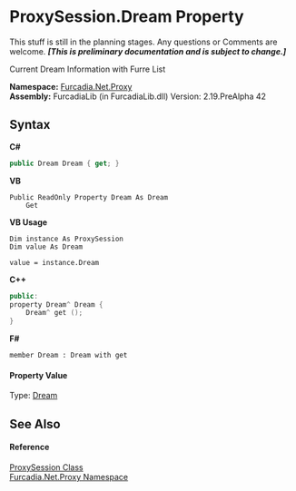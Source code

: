 # ProxySession.Dream Property 
This stuff is still in the planning stages. Any questions or Comments are welcome. _**\[This is preliminary documentation and is subject to change.\]**_

Current Dream Information with Furre List

**Namespace:**&nbsp;<a href="N_Furcadia_Net_Proxy">Furcadia.Net.Proxy</a><br />**Assembly:**&nbsp;FurcadiaLib (in FurcadiaLib.dll) Version: 2.19.PreAlpha 42

## Syntax

**C#**<br />
``` C#
public Dream Dream { get; }
```

**VB**<br />
``` VB
Public ReadOnly Property Dream As Dream
	Get
```

**VB Usage**<br />
``` VB Usage
Dim instance As ProxySession
Dim value As Dream

value = instance.Dream

```

**C++**<br />
``` C++
public:
property Dream^ Dream {
	Dream^ get ();
}
```

**F#**<br />
``` F#
member Dream : Dream with get

```


#### Property Value
Type: <a href="T_Furcadia_Net_DreamInfo_Dream">Dream</a>

## See Also


#### Reference
<a href="T_Furcadia_Net_Proxy_ProxySession">ProxySession Class</a><br /><a href="N_Furcadia_Net_Proxy">Furcadia.Net.Proxy Namespace</a><br />